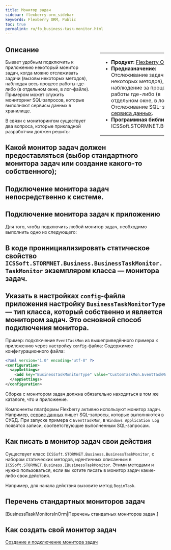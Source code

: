 ```yaml
---
title: Монитор задач
sidebar: flexberry-orm_sidebar
keywords: Flexberry ORM, Public
toc: true
permalink: ru/fo_business-task-monitor.html
---
```


<div style="margin:5px; padding-left:28px; float:right; width:40%; outline:1px solid white;">
<br>
<table border="0" width="100%" bgcolor="#6495ED">
<tbody><tr><td bgcolor="#FFFFFF">

* **Продукт**: [Flexberry ORM](flexberry-o-r-m.html)
* **Предназначение:** Отслеживание задач (вызовов некоторых методов), наблюдение за процессом работы где-либо (в отдельном окне, в лог-файле). Отслеживание SQL-запросов [сервиса данных](data-service.html).
* **Программная библиотека:** ICSSoft.STORMNET.Business.dll

</td>
</tr></tbody></table></a>
</div>

## Описание
Бывает удобным подключить к приложению некоторый монитор задач, когда можно отслеживать задачи (вызовы некоторых методов), наблюдая весь процесс работы где-либо (в отдельном окне, в лог-файле). Примером может служить мониторинг SQL-запросов, которые выполняют сервисы данных в хранилище.


В связи с мониторингом существует два вопроса, которые прикладной разработчик должен решить:

## Какой монитор задач должен предоставляться (выбор стандартного монитора задач или создание какого-то собственного);
## Подключение монитора задач непосредственно к системе.

## Подключение монитора задач к приложению
Для того, чтобы подключить любой монитор задач, необходимо выполнить одно из следующего:
## В коде проинициализировать статическое свойство `ICSSoft.STORMNET.Business.BusinessTaskMonitor.TaskMonitor` экземпляром класса — монитора задач.
## Указать в настройках `config`-файла приложения настройку `BusinessTaskMonitorType` — тип класса, который собственно и является монитором задач. Это основной способ подключения монитора.

Пример: подключение `EventTaskMon` из вышеприведённого примера к приложению через настройку `config`-файла:
Содержимое конфигурационного файла:

```xml
<?xml version="1.0" encoding="utf-8" ?>
<configuration>
  <appSettings>
    <add key="BusinessTaskMonitorType" value="CustomTaskMon.EventTaskMon, CustomTaskMon, Version=1.0.0.1, Culture=neutral, PublicKeyToken=null"/>
  </appSettings>
</configuration>
```

<msg type='Important' head='Внимание!'>Сборка с монитором задач должна обязательно находиться в том же каталоге, что и приложение.</msg>

Компоненты платформы Flexberry активно используют монитор задач. Например, [сервис данных](data-service.html) пишет SQL-запросы, которые выполняются в СУБД. При запуске примера с `EventTaskMon`, в `Windows Application Log` появятся записи, соответствующие выполненным SQL-запросам.

## Как писать в монитор задач свои действия
Существует класс `ICSSoft.STORMNET.Business.BusinessTaskMonitor`, с набором статических методов, идентичных описанным в `ICSSoft.STORMNET.Business.IBusinessTaskMonitor`. Этими методами и нужно пользоваться, если вы хотите писать в монитор задач какие-либо свои действия.


Например, для начала действия вызовите метод `BeginTask`.

## Перечень стандартных мониторов задач
[BusinessTaskMonitorsInOrm|Перечень стандатных мониторов задач.]

## Как создать свой монитор задач
[Создание и подключение монитора задач](creating-and-connection--business-task-monitor.html)
